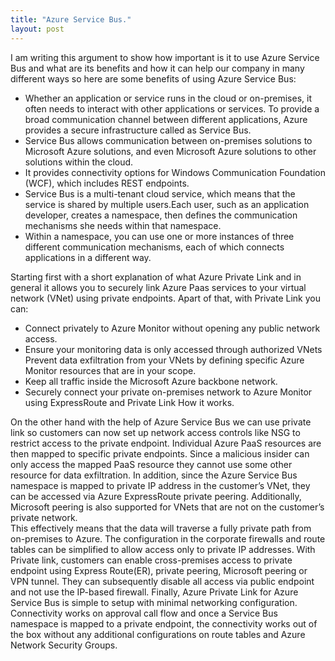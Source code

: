 ```yaml
---
title: "Azure Service Bus."
layout: post
---
```

I am writing this argument to show how important is it to use Azure Service Bus and what are its benefits and how it can help our company in many different ways so here are some
benefits of using Azure Service Bus:

* Whether an application or service runs in the cloud or on-premises, it often needs to interact with other applications or services. To provide a broad communication channel between different applications, Azure provides a secure infrastructure called as Service Bus.
* Service Bus allows communication between on-premises solutions to Microsoft Azure solutions, and even Microsoft Azure solutions to other solutions within the cloud.
* It provides connectivity options for Windows Communication Foundation (WCF), which includes REST endpoints.
* Service Bus is a multi-tenant cloud service, which means that the service is shared by multiple users.Each user, such as an application developer, creates a namespace, then defines the communication mechanisms she needs within that namespace.
* Within a namespace, you can use one or more instances of three different communication mechanisms, each of which connects applications in a different way.

Starting first with a short explanation of what Azure Private Link and in general it allows you to securely link Azure Paas services to your virtual network (VNet) using private endpoints. Apart of that, with Private Link you can:

* Connect privately to Azure Monitor without opening any public network access.
* Ensure your monitoring data is only accessed through authorized VNets Prevent data exfiltration from your VNets by defining specific Azure Monitor resources that are in your scope.
* Keep all traffic inside the Microsoft Azure backbone network.
* Securely connect your private on-premises network to Azure Monitor using ExpressRoute and Private Link How it works.

On the other hand with the help of Azure Service Bus we can use private link so customers can now set up network access controls like NSG to restrict access to the private endpoint. Individual Azure PaaS resources are then mapped to specific private endpoints. Since a malicious insider can only access the mapped PaaS resource they cannot use some other resource for data exfiltration. In addition, since the Azure Service Bus namespace is mapped to private IP address in the customer’s VNet, they can be accessed via Azure ExpressRoute private peering. Additionally, Microsoft peering is also supported for VNets that are not on the customer’s private network.  
This effectively means that the data will traverse a fully private path from on-premises to Azure. The configuration in the corporate firewalls and route tables can be simplified to allow access only to private IP addresses. With Private link, customers can enable cross-premises access to private endpoint using Express Route(ER), private peering, Microsoft peering or VPN tunnel. They can subsequently disable all access via public endpoint and not use the IP-based firewall. Finally, Azure Private Link for Azure Service Bus is simple to setup with minimal networking configuration. Connectivity works on approval call flow and once a Service Bus namespace is mapped to a private endpoint, the connectivity works out of the box without any additional configurations on route tables and Azure Network Security Groups.   
